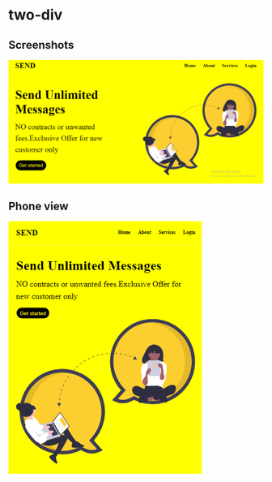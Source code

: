 # two-div

## Screenshots

![App Screenshot](https://github.com/sagarDhuri999/two-div/blob/main/Screenshot%20img.png)
## Phone view
![App Screenshot](https://github.com/sagarDhuri999/two-div/blob/main/Screenshot%20img%20phone.png)
